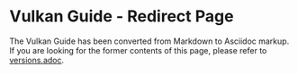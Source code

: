 # Vulkan Guide - Redirect Page

The Vulkan  Guide has been converted from Markdown to Asciidoc markup. If you are looking for the former contents of this page, please refer to [versions.adoc](./versions.adoc).
